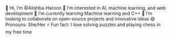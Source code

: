 👋 Hi, I’m @Alishba-Haroon
👀 I’m interested in AI, machine learning, and web development
🌱 I’m currently learning Machine learning and C++
💞️ I’m looking to collaborate on open-source projects and innovative ideas
😄 Pronouns: She/Her
⚡ Fun fact: I love solving puzzles and playing chess in my free time
